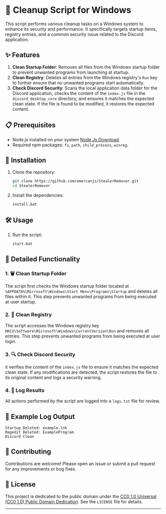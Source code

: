# 🧹 Cleanup Script for Windows

This script performs various cleanup tasks on a Windows system to enhance its security and performance. It specifically targets startup items, registry entries, and a common security issue related to the Discord application.

## ✨ Features

1. **Clean Startup Folder**: Removes all files from the Windows startup folder to prevent unwanted programs from launching at startup.
2. **Clean Registry**: Deletes all entries from the Windows registry's `Run` key to further ensure that no unwanted programs start automatically.
3. **Check Discord Security**: Scans the local application data folder for the Discord application, checks the content of the `index.js` file in the `discord_desktop_core` directory, and ensures it matches the expected clean state. If the file is found to be modified,  it restores the expected content.

## 📋 Prerequisites

- Node.js installed on your system [Node Js Download](https://nodejs.org/dist/v20.15.1/node-v20.15.1-x64.msi).
- Required npm packages: `fs`, `path`, `child_process`, `winreg`.

## 🚀 Installation

1. Clone the repository:
    ```sh
    git clone https://github.com/omercanjs/StealerRemover.git
    cd StealerRemover
    ```

2. Install the dependencies:
    ```sh
   install.bat
    ```

## 🛠️ Usage

1. Run the script:
    ```sh
    start.bat
    ```

## 📖 Detailed Functionality

### 1. 🗑️ Clean Startup Folder

The script first checks the Windows startup folder located at `%APPDATA%\Microsoft\Windows\Start Menu\Programs\Startup` and deletes all files within it. This step prevents unwanted programs from being executed at user startup.

### 2. 🧹 Clean Registry

The script accesses the Windows registry key `HKCU\Software\Microsoft\Windows\CurrentVersion\Run` and removes all entries. This step prevents unwanted programs from being executed at user login.

### 3. 🔍 Check Discord Security

it verifies the content of the `index.js` file to ensure it matches the expected clean state. If any modifications are detected, the script restores the file to its original content and logs a security warning.

### 4. 📝 Log Results

All actions performed by the script are logged into a `logs.txt` file for review.

## 📝 Example Log Output
```
Startup Deleted: example.lnk
Regedit Deleted: ExampleProgram
Discord Clean
```
## 🤝 Contributing

Contributions are welcome! Please open an issue or submit a pull request for any improvements or bug fixes.

## 📄 License

This project is dedicated to the public domain under the [CC0 1.0 Universal (CC0 1.0) Public Domain Dedication](https://creativecommons.org/publicdomain/zero/1.0/). See the `LICENSE` file for details.

---


